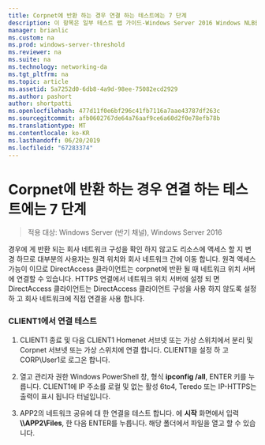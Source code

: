 ```yaml
---
title: Corpnet에 반환 하는 경우 연결 하는 테스트에는 7 단계
description: 이 항목은 일부 테스트 랩 가이드-Windows Server 2016 Windows NLB를 사용 하 여 클러스터에서 DirectAccess 시연
manager: brianlic
ms.custom: na
ms.prod: windows-server-threshold
ms.reviewer: na
ms.suite: na
ms.technology: networking-da
ms.tgt_pltfrm: na
ms.topic: article
ms.assetid: 5a7252d0-6db8-4a9d-98ee-75082ecd2929
ms.author: pashort
author: shortpatti
ms.openlocfilehash: 477d11f0e6bf296c41fb7116a7aae43787df263c
ms.sourcegitcommit: afb0602767de64a76aaf9ce6a60d2f0e78efb78b
ms.translationtype: MT
ms.contentlocale: ko-KR
ms.lasthandoff: 06/20/2019
ms.locfileid: "67283374"
---
```

# <a name="step-7-test-connectivity-when-returning-to-the-corpnet"></a>Corpnet에 반환 하는 경우 연결 하는 테스트에는 7 단계

>적용 대상: Windows Server (반기 채널), Windows Server 2016

경우에 게 반환 되는 회사 네트워크 구성을 확인 하지 않고도 리소스에 액세스 할 지 변경 하므로 대부분의 사용자는 원격 위치와 회사 네트워크 간에 이동 합니다. 원격 액세스 가능이 이므로 DirectAccess 클라이언트는 corpnet에 반환 될 때 네트워크 위치 서버에 연결할 수 있습니다. HTTPS 연결에서 네트워크 위치 서버에 설정 되 면 DirectAccess 클라이언트는 DirectAccess 클라이언트 구성을 사용 하지 않도록 설정 하 고 회사 네트워크에 직접 연결을 사용 합니다.  
  
### <a name="test-connectivity-on-client1"></a>CLIENT1에서 연결 테스트  
  
1. CLIENT1 종료 및 다음 CLIENT1 Homenet 서브넷 또는 가상 스위치에서 분리 및 Corpnet 서브넷 또는 가상 스위치에 연결 합니다. CLIENT1을 설정 하 고 CORP\User1로 로그온 합니다.  
  
2. 열고 관리자 권한 Windows PowerShell 창, 형식 **ipconfig /all**, ENTER 키를 누릅니다. CLIENT1에 IP 주소를 로컬 및 없는 활성 6to4, Teredo 또는 IP-HTTPS는 출력이 표시 됩니다 터널입니다.  
  
3. APP2의 네트워크 공유에 대 한 연결을 테스트 합니다. 에 **시작** 화면에서 입력<strong>\\\APP2\Files</strong>, 한 다음 ENTER를 누릅니다. 해당 폴더에서 파일을 열고 할 수 있습니다.  
  



